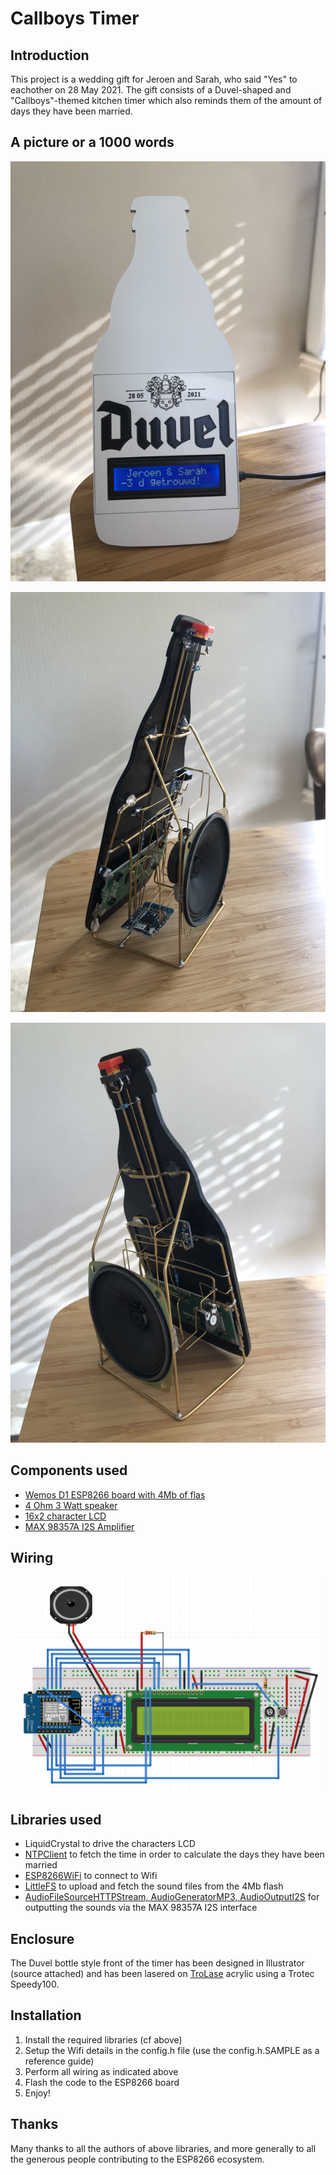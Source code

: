 # Callboys Timer

## Introduction

This project is a wedding gift for Jeroen and Sarah, who said "Yes" to eachother on 28 May 2021. The gift consists of a Duvel-shaped and "Callboys"-themed kitchen timer which also reminds them of the amount of days they have been married.

## A picture or a 1000 words

![Front of the timer](img/front.png)

![Back of the timer](img/back1.png)

![Back of the timer](img/back2.png)

## Components used

- [Wemos D1 ESP8266 board with 4Mb of flas](https://shop.mchobby.be/en/wemos-lolin-esp/1221-wemos-d1-mini-esp-8266ex-4mb-flash-3232100012219.html)
- [4 Ohm 3 Watt speaker](https://www.adafruit.com/product/1314)
- [16x2 character LCD](https://www.adafruit.com/product/181)
- [MAX 98357A I2S Amplifier](https://www.adafruit.com/product/3006)

## Wiring

![Fritzing wiring diagram](img/wiring.png)

## Libraries used

- LiquidCrystal to drive the characters LCD
- [NTPClient](https://github.com/arduino-libraries/NTPClient) to fetch the time in order to calculate the days they have been married
- [ESP8266WiFi](https://github.com/ekstrand/ESP8266wifi) to connect to Wifi
- [LittleFS](https://github.com/littlefs-project/littlefs) to upload and fetch the sound files from the 4Mb flash
- [AudioFileSourceHTTPStream, AudioGeneratorMP3, AudioOutputI2S](https://github.com/earlephilhower/ESP8266Audio) for outputting the sounds via the MAX 98357A I2S interface

## Enclosure

The Duvel bottle style front of the timer has been designed in Illustrator (source attached) and has been lasered on [TroLase](https://www.troteclaser.com/en/knowledge/laser-parameters/) acrylic using a Trotec Speedy100.

## Installation

1. Install the required libraries (cf above)
2. Setup the Wifi details in the config.h file (use the config.h.SAMPLE as a reference guide)
3. Perform all wiring as indicated above
4. Flash the code to the ESP8266 board
5. Enjoy!

## Thanks

Many thanks to all the authors of above libraries, and more generally to all the generous people contributing to the ESP8266 ecosystem.


